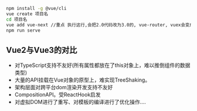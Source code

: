 ```sh
npm install -g @vue/cli
vue create 项目名
cd 项目名
vue add vue-next //重点 执行这行,会把2.0代码改为3.0的, vue-router, vuex会变成4.0的
npm run serve
```

## Vue2与Vue3的对比

- 对TypeScript支持不友好(所有属性都放在了this对象上，难以推倒组件的数据类型)
- 大量的API挂载在Vue对象的原型上，难实现TreeShaking。
- 架构层面对跨平台dom渲染开发支持不友好
- CompositionAPI。受ReactHook启发
- 对虚拟DOM进行了重写、对模板的编译进行了优化操作....



